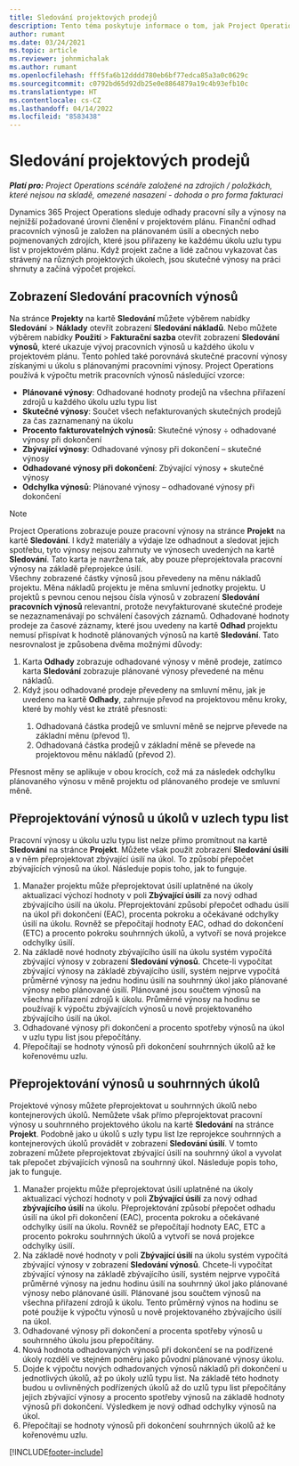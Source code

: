 ```yaml
---
title: Sledování projektových prodejů
description: Tento téma poskytuje informace o tom, jak Project Operations sleduje vývoj pracovních výnosů u projektu.
author: rumant
ms.date: 03/24/2021
ms.topic: article
ms.reviewer: johnmichalak
ms.author: rumant
ms.openlocfilehash: fff5fa6b12dddd780eb6bf77edca85a3a0c0629c
ms.sourcegitcommit: c0792bd65d92db25e0e8864879a19c4b93efb10c
ms.translationtype: HT
ms.contentlocale: cs-CZ
ms.lasthandoff: 04/14/2022
ms.locfileid: "8583438"
---
```

# <a name="project-sales-tracking"></a>Sledování projektových prodejů

_**Platí pro:** Project Operations scénáře založené na zdrojích / položkách, které nejsou na skladě, omezené nasazení - dohoda o pro forma fakturaci_

Dynamics 365 Project Operations sleduje odhady pracovní síly a výnosy na nejnižší požadované úrovni členění v projektovém plánu. Finanční odhad pracovních výnosů je založen na plánovaném úsilí a obecných nebo pojmenovaných zdrojích, které jsou přiřazeny ke každému úkolu uzlu typu list v projektovém plánu. Když projekt začne a lidé začnou vykazovat čas strávený na různých projektových úkolech, jsou skutečné výnosy na práci shrnuty a začíná výpočet projekcí.

## <a name="labor-revenue-tracking-view"></a>Zobrazení Sledování pracovních výnosů

Na stránce **Projekty** na kartě **Sledování** můžete výběrem nabídky **Sledování** > **Náklady** otevřít zobrazení **Sledování nákladů**. Nebo můžete výběrem nabídky **Použití** > **Fakturační sazba** otevřít zobrazení **Sledování výnosů**, které ukazuje vývoj pracovních výnosů u každého úkolu v projektovém plánu. Tento pohled také porovnává skutečné pracovní výnosy získanými u úkolu s plánovanými pracovními výnosy. Project Operations používá k výpočtu metrik pracovních výnosů následující vzorce:

- **Plánované výnosy**: Odhadované hodnoty prodejů na všechna přiřazení zdrojů u každého úkolu uzlu typu list
- **Skutečné výnosy**: Součet všech nefakturovaných skutečných prodejů za čas zaznamenaný na úkolu
- **Procento fakturovatelných výnosů**: Skutečné výnosy ÷ odhadované výnosy při dokončení
- **Zbývající výnosy**: Odhadované výnosy při dokončení – skutečné výnosy
- **Odhadované výnosy při dokončení**: Zbývající výnosy + skutečné výnosy
- **Odchylka výnosů**: Plánované výnosy – odhadované výnosy při dokončení


> [!NOTE]
> Project Operations zobrazuje pouze pracovní výnosy na stránce **Projekt** na kartě **Sledování**. I když materiály a výdaje lze odhadnout a sledovat jejich spotřebu, tyto výnosy nejsou zahrnuty ve výnosech uvedených na kartě **Sledování**. Tato karta je navržena tak, aby pouze přeprojektovala pracovní výnosy na základě přeprojekce úsilí.  
> Všechny zobrazené částky výnosů jsou převedeny na měnu nákladů projektu. Měna nákladů projektu je měna smluvní jednotky projektu. U projektů s pevnou cenou nejsou čísla výnosů v zobrazení **Sledování pracovních výnosů** relevantní, protože nevyfakturované skutečné prodeje se nezaznamenávají po schválení časových záznamů.
> Odhadované hodnoty prodeje za časové záznamy, které jsou uvedeny na kartě **Odhad** projektu nemusí přispívat k hodnotě plánovaných výnosů na kartě **Sledování**. Tato nesrovnalost je způsobena dvěma možnými důvody:
><ol>
   ><li> Karta <b>Odhady</b> zobrazuje odhadované výnosy v měně prodeje, zatímco karta <b>Sledování</b> zobrazuje plánované výnosy převedené na měnu nákladů. </li>
   ><li> Když jsou odhadované prodeje převedeny na smluvní měnu, jak je uvedeno na kartě <b>Odhady</b>, zahrnuje převod na projektovou měnu kroky, které by mohly vést ke ztrátě přesnosti: </li>
><ol>
><li> Odhadovaná částka prodejů ve smluvní měně se nejprve převede na základní měnu (převod 1).</li>
><li> Odhadovaná částka prodejů v základní měně se převede na projektovou měnu nákladů (převod 2). </li>
></ol>
></ol>
> Přesnost měny se aplikuje v obou krocích, což má za následek odchylku plánovaného výnosu v měně projektu od plánovaného prodeje ve smluvní měně.
   

## <a name="reprojecting-revenues-on-leaf-node-tasks"></a>Přeprojektování výnosů u úkolů v uzlech typu list

Pracovní výnosy u úkolu uzlu typu list nelze přímo promítnout na kartě **Sledování** na stránce **Projekt**. Můžete však použít zobrazení **Sledování úsilí** a v něm přeprojektovat zbývající úsilí na úkol. To způsobí přepočet zbývajících výnosů na úkol. Následuje popis toho, jak to funguje.

1. Manažer projektu může přeprojektovat úsilí uplatněné na úkoly aktualizací výchozí hodnoty v poli **Zbývající úsilí** za nový odhad zbývajícího úsilí na úkolu. Přeprojektování způsobí přepočet odhadu úsilí na úkol při dokončení (EAC), procenta pokroku a očekávané odchylky úsilí na úkolu. Rovněž se přepočítají hodnoty EAC, odhad do dokončení (ETC) a procento pokroku souhrnných úkolů, a vytvoří se nová projekce odchylky úsilí.
2. Na základě nové hodnoty zbývajícího úsilí na úkolu systém vypočítá zbývající výnosy v zobrazení **Sledování výnosů**. Chcete-li vypočítat zbývající výnosy na základě zbývajícího úsilí, systém nejprve vypočítá průměrné výnosy na jednu hodinu úsilí na souhrnný úkol jako plánované výnosy nebo plánované úsilí. Plánované jsou součtem výnosů na všechna přiřazení zdrojů k úkolu. Průměrné výnosy na hodinu se používají k výpočtu zbývajících výnosů u nově projektovaného zbývajícího úsilí na úkol.
3. Odhadované výnosy při dokončení a procento spotřeby výnosů na úkol v uzlu typu list jsou přepočítány.
4. Přepočítají se hodnoty výnosů při dokončení souhrnných úkolů až ke kořenovému uzlu.

## <a name="reprojecting-revenues-on-summary-tasks"></a>Přeprojektování výnosů u souhrnných úkolů

Projektové výnosy můžete přeprojektovat u souhrnných úkolů nebo kontejnerových úkolů. Nemůžete však přímo přeprojektovat pracovní výnosy u souhrnného projektového úkolu na kartě **Sledování** na stránce **Projekt**. Podobně jako u úkolů s uzly typu list lze reprojekce souhrnných a kontejnerových úkolů provádět v zobrazení **Sledování úsilí**. V tomto zobrazení můžete přeprojektovat zbývající úsilí na souhrnný úkol a vyvolat tak přepočet zbývajících výnosů na souhrnný úkol. Následuje popis toho, jak to funguje.

1. Manažer projektu může přeprojektovat úsilí uplatněné na úkoly aktualizací výchozí hodnoty v poli **Zbývající úsilí** za nový odhad **zbývajícího úsilí** na úkolu. Přeprojektování způsobí přepočet odhadu úsilí na úkol při dokončení (EAC), procenta pokroku a očekávané odchylky úsilí na úkolu. Rovněž se přepočítají hodnoty EAC, ETC a procento pokroku souhrnných úkolů a vytvoří se nová projekce odchylky úsilí.
2. Na základě nové hodnoty v poli **Zbývající úsilí** na úkolu systém vypočítá zbývající výnosy v zobrazení **Sledování výnosů**. Chcete-li vypočítat zbývající výnosy na základě zbývajícího úsilí, systém nejprve vypočítá průměrné výnosy na jednu hodinu úsilí na souhrnný úkol jako plánované výnosy nebo plánované úsilí. Plánované jsou součtem výnosů na všechna přiřazení zdrojů k úkolu. Tento průměrný výnos na hodinu se poté použije k výpočtu výnosů u nově projektovaného zbývajícího úsilí na úkol.
3. Odhadované výnosy při dokončení a procenta spotřeby výnosů u souhrnného úkolu jsou přepočítány.
4. Nová hodnota odhadovaných výnosů při dokončení se na podřízené úkoly rozdělí ve stejném poměru jako původní plánované výnosy úkolu.
5. Dojde k výpočtu nových odhadovaných výnosů nákladů při dokončení u jednotlivých úkolů, až po úkoly uzlů typu list. Na základě této hodnoty budou u ovlivněných podřízených úkolů až do uzlů typu list přepočítány jejich zbývající výnosy a procento spotřeby výnosů na základě hodnoty výnosů při dokončení. Výsledkem je nový odhad odchylky výnosů na úkol. 
6. Přepočítají se hodnoty výnosů při dokončení souhrnných úkolů až ke kořenovému uzlu.


[!INCLUDE[footer-include](../includes/footer-banner.md)]

